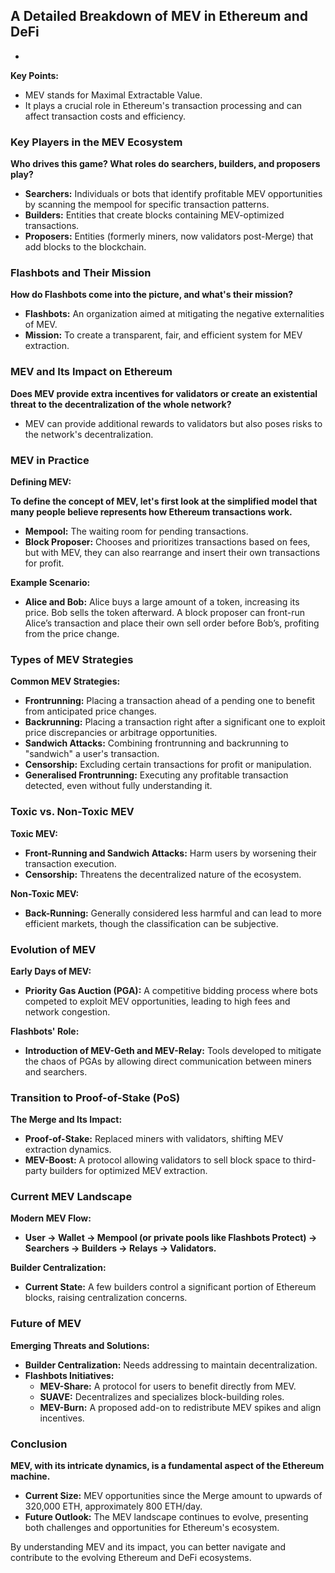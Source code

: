 
## A Detailed Breakdown of MEV in Ethereum and DeFi

*

**Key Points:**
- MEV stands for Maximal Extractable Value.
- It plays a crucial role in Ethereum's transaction processing and can affect transaction costs and efficiency.

### Key Players in the MEV Ecosystem

**Who drives this game? What roles do searchers, builders, and proposers play?**

- **Searchers:** Individuals or bots that identify profitable MEV opportunities by scanning the mempool for specific transaction patterns.
- **Builders:** Entities that create blocks containing MEV-optimized transactions.
- **Proposers:** Entities (formerly miners, now validators post-Merge) that add blocks to the blockchain.

### Flashbots and Their Mission

**How do Flashbots come into the picture, and what's their mission?**

- **Flashbots:** An organization aimed at mitigating the negative externalities of MEV.
- **Mission:** To create a transparent, fair, and efficient system for MEV extraction.

### MEV and Its Impact on Ethereum

**Does MEV provide extra incentives for validators or create an existential threat to the decentralization of the whole network?**

- MEV can provide additional rewards to validators but also poses risks to the network's decentralization.

### MEV in Practice

**Defining MEV:**

**To define the concept of MEV, let's first look at the simplified model that many people believe represents how Ethereum transactions work.**

- **Mempool:** The waiting room for pending transactions.
- **Block Proposer:** Chooses and prioritizes transactions based on fees, but with MEV, they can also rearrange and insert their own transactions for profit.

**Example Scenario:**

- **Alice and Bob:** Alice buys a large amount of a token, increasing its price. Bob sells the token afterward. A block proposer can front-run Alice’s transaction and place their own sell order before Bob’s, profiting from the price change.

### Types of MEV Strategies

**Common MEV Strategies:**

- **Frontrunning:** Placing a transaction ahead of a pending one to benefit from anticipated price changes.
- **Backrunning:** Placing a transaction right after a significant one to exploit price discrepancies or arbitrage opportunities.
- **Sandwich Attacks:** Combining frontrunning and backrunning to "sandwich" a user's transaction.
- **Censorship:** Excluding certain transactions for profit or manipulation.
- **Generalised Frontrunning:** Executing any profitable transaction detected, even without fully understanding it.

### Toxic vs. Non-Toxic MEV

**Toxic MEV:**

- **Front-Running and Sandwich Attacks:** Harm users by worsening their transaction execution.
- **Censorship:** Threatens the decentralized nature of the ecosystem.

**Non-Toxic MEV:**

- **Back-Running:** Generally considered less harmful and can lead to more efficient markets, though the classification can be subjective.

### Evolution of MEV

**Early Days of MEV:**

- **Priority Gas Auction (PGA):** A competitive bidding process where bots competed to exploit MEV opportunities, leading to high fees and network congestion.

**Flashbots' Role:**

- **Introduction of MEV-Geth and MEV-Relay:** Tools developed to mitigate the chaos of PGAs by allowing direct communication between miners and searchers.

### Transition to Proof-of-Stake (PoS)

**The Merge and Its Impact:**

- **Proof-of-Stake:** Replaced miners with validators, shifting MEV extraction dynamics.
- **MEV-Boost:** A protocol allowing validators to sell block space to third-party builders for optimized MEV extraction.

### Current MEV Landscape

**Modern MEV Flow:**

- **User → Wallet → Mempool (or private pools like Flashbots Protect) → Searchers → Builders → Relays → Validators.**

**Builder Centralization:**

- **Current State:** A few builders control a significant portion of Ethereum blocks, raising centralization concerns.

### Future of MEV

**Emerging Threats and Solutions:**

- **Builder Centralization:** Needs addressing to maintain decentralization.
- **Flashbots Initiatives:**
  - **MEV-Share:** A protocol for users to benefit directly from MEV.
  - **SUAVE:** Decentralizes and specializes block-building roles.
  - **MEV-Burn:** A proposed add-on to redistribute MEV spikes and align incentives.

### Conclusion

**MEV, with its intricate dynamics, is a fundamental aspect of the Ethereum machine.**

- **Current Size:** MEV opportunities since the Merge amount to upwards of 320,000 ETH, approximately 800 ETH/day.
- **Future Outlook:** The MEV landscape continues to evolve, presenting both challenges and opportunities for Ethereum's ecosystem.



By understanding MEV and its impact, you can better navigate and contribute to the evolving Ethereum and DeFi ecosystems.